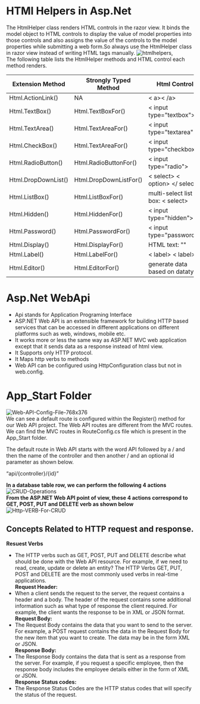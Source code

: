 # HTMl Helpers in Asp.Net
The HtmlHelper class renders HTML controls in the razor view. It binds the model object to HTML controls to display the value of model properties into those controls and also assigns the value of the controls to the model properties while submitting a web form.So always use the HtmlHelper class in razor view instead of writing HTML tags manually.
![htmlhelpers](https://user-images.githubusercontent.com/74582120/133394685-2738fff0-346b-499a-b39c-25f9924eb7e9.png),<br>
The following table lists the HtmlHelper methods and HTML control each method renders.<br>

| Extension Method    | Strongly Typed Method  | Html Control                    |
|---------------------|------------------------|---------------------------------|
| Html.ActionLink()   | NA                     |               < a>< /a>           |
| Html.TextBox()      | Html.TextBoxFor()      | < input type="textbox">          |
| Html.TextArea()	    | Html.TextAreaFor()     | < input type="textarea">         |
| Html.CheckBox()     | Html.TextAreaFor()     | < input type="checkbox">         |
| Html.RadioButton()  | Html.RadioButtonFor()  | < input type="radio">            |
| Html.DropDownList() | Html.DropDownListFor() | < select> < option> </ select>     |
| Html.ListBox()      | Html.ListBoxFor()      | multi-select list box: < select> |
| Html.Hidden()       | Html.HiddenFor()       | < input type="hidden">           |
| Html.Password()     | Html.PasswordFor()     | < input type="password">         |
| Html.Display()      | Html.DisplayFor()      | HTML text: ""                   |
| Html.Label()        | Html.LabelFor()        | < label>           < label>       |
| Html.Editor()       | Html.EditorFor()       | generate data based on datatype  |


# Asp.Net WebApi
* Api stands for Application Programing Interface
* ASP.NET Web API is an extensible framework for building HTTP based services that can be accessed in different applications on different platforms such as web, windows, mobile etc.
* It works more or less the same way as ASP.NET MVC web application except that it sends data as a response instead of html view.
* It Supports only HTTP protocol.
* It Maps http verbs to methods
* Web API can be configured using HttpConfiguration class but not in web.config.
# App_Start Folder<br>
![Web-API-Config-File-768x376](https://user-images.githubusercontent.com/74582120/133383391-3bc002ca-dcd4-499e-b307-a78027357e47.png)<br>
We can see a default route is configured within the Register() method for our Web API project. The Web API routes are different from the MVC routes. We can find the MVC routes in RouteConfig.cs file which is present in the App_Start folder.

The default route in Web API starts with the word API followed by a / and then the name of the controller and then another / and an optional id parameter as shown below.

“api/{controller}/{id}”


**In a database table row, we can perform the following 4 actions**<br/>
![CRUD-Operations](https://user-images.githubusercontent.com/74582120/133376938-4fd0f506-f20f-4bd9-9620-f5e67b45b95e.png)<br>
**From the ASP.NET Web API point of view, these 4 actions correspond to GET, POST, PUT and DELETE verb as shown below**
![Http-VERB-For-CRUD](https://user-images.githubusercontent.com/74582120/133377013-dfa7104f-9009-471f-a0db-791030fc7096.png)<br>

## Concepts Related to HTTP request and response.
**Resuest Verbs**
* The HTTP verbs such as GET, POST, PUT and DELETE describe what should be done with the Web API resource. For example, if we need to read, create, update or delete an entity? The HTTP Verbs GET, PUT, POST and DELETE are the most commonly used verbs in real-time applications.<br>
**Request Header:**
* When a client sends the request to the server, the request contains a header and a body. The header of the request contains some additional information such as what type of response the client required. For example, the client wants the response to be in XML or JSON format.<br>
**Request Body:**
* The Request Body contains the data that you want to send to the server. For example, a POST request contains the data in the Request Body for the new item that you want to create. The data may be in the form XML or JSON.<br>
**Response Body:**
* The Response Body contains the data that is sent as a response from the server. For example, if you request a specific employee, then the response body includes the employee details either in the form of XML or JSON.<br>
**Response Status codes:**
* The Response Status Codes are the HTTP status codes that will specify the status of the request. 
